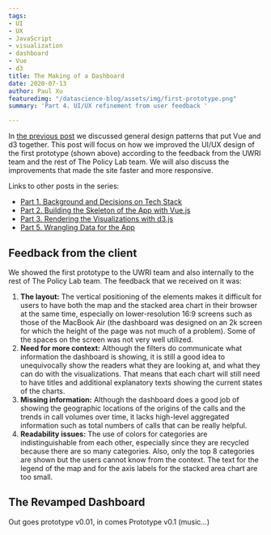 ```yaml
---
tags:
- UI
- UX
- JavaScript
- visualization
- dashboard
- Vue
- d3
title: The Making of a Dashboard
date: 2020-07-13
author: Paul Xu
featuredimg: "/datascience-blog/assets/img/first-prototype.png"
summary: 'Part 4. UI/UX refinement from user feedback '

---
```

In [the previous post](https://digicosmos86.github.io/datascience-blog/2020/07/10/the-making-of-a-dashboard-1/) we discussed general design patterns that put Vue and d3 together. This post will focus on how we improved the UI/UX design of the first prototype (shown above) according to the feedback from the UWRI team and the rest of The Policy Lab team.  We will also discuss the improvements that made the site faster and more responsive.

Links to other posts in the series:

* [Part 1. Background and Decisions on Tech Stack](/datascience-blog/2020/07/09/making-of-a-dashboard-part1/)
* [Part 2. Building the Skeleton of the App with Vue.js](/datascience-blog/2020/07/10/the-making-of-a-dashboard/)
* [Part 3. Rendering the Visualizations with d3.js](/datascience-blog/2020/07/10/the-making-of-a-dashboard-1/)
* [Part 5. Wrangling Data for the App](#)

## Feedback from the client

We showed the first prototype to the UWRI team and also internally to the rest of The Policy Lab team.  The feedback that we received on it was:

1. **The layout:** The vertical positioning of the elements makes it difficult for users to have both the map and the stacked area chart in their browser at the same time, especially on lower-resolution 16:9 screens such as those of the MacBook Air (the dashboard was designed on an 2k screen for which the height of the page was not much of a problem). Some of the spaces on the screen was not very well utilized.
2. **Need for more context:** Although the filters do communicate what information the dashboard is showing, it is still a good idea to unequivocally show the readers what they are looking at, and what they can do with the visualizations. That means that each chart will still need to have titles and additional explanatory texts showing the current states of the charts.
3. **Missing information:** Although the dashboard does a good job of showing the geographic locations of the origins of the calls and the trends in call volumes over time, it lacks high-level aggregated information such as total numbers of calls that can be really helpful.
4. **Readability issues:** The use of colors for categories are indistinguishable from each other, especially since they are recycled because there are so many categories. Also, only the top 8 categories are shown but the users cannot know from the context. The text for the legend of the map and for the axis labels for the stacked area chart are too small.

## The Revamped Dashboard

Out goes prototype v0.01, in comes Prototype v0.1 (music...)